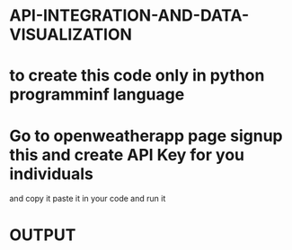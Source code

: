 # API-INTEGRATION-AND-DATA-VISUALIZATION

# to create this code only in python programminf language

# Go to openweatherapp page signup this and create API Key for you individuals
and copy it paste it in your code and run it

# OUTPUT
